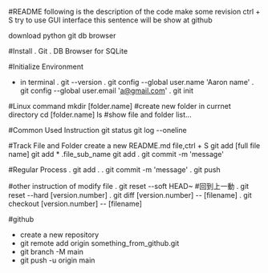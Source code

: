 #README
following is the description of the code
make some revision
ctrl + S
try to use GUI interface
this sentence will be show at github

download python git db browser

#Install
. Git
. DB Browser for SQLite

#Initialize Environment
- in terminal
. git --version
. git config --global user.name 'Aaron name'
. git config --global user.email 'a@gmail.com'
. git init

#Linux command
mkdir [folder.name] #create new folder in currnet directory
cd [folder.name]
ls #show file and folder list...

#Common Used Instruction
git status
git log --oneline

#Track File and Folder
create a new README.md file,ctrl + S
git add [full file name]
git add * .file_sub_name
git add .
git commit -m 'message'

#Regular Process
. git add .
. git commit -m 'message'
. git push


#other instruction of modify file
. git reset --soft HEAD~ #回到上一動
. git reset --hard [version.number]
. git diff [version.number] -- [filename]
. git checkout [version.number] -- [filename]

#github
- create a new repository
- git remote add origin something_from_github.git
- git branch -M main
- git push -u origin main